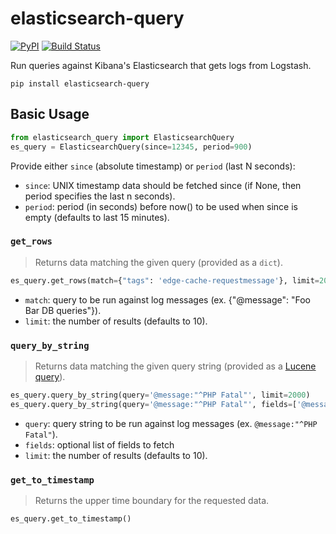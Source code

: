 elasticsearch-query
===================

[![PyPI](https://img.shields.io/pypi/v/elasticsearch-query.svg)](https://pypi.python.org/pypi/elasticsearch-query)
[![Build Status](https://travis-ci.org/macbre/elasticsearch-query.svg?branch=master)](https://travis-ci.org/macbre/elasticsearch-query)

Run queries against Kibana's Elasticsearch that gets logs from Logstash.

```
pip install elasticsearch-query
```

## Basic Usage

```python
from elasticsearch_query import ElasticsearchQuery
es_query = ElasticsearchQuery(since=12345, period=900)
```

Provide either `since` (absolute timestamp) or `period` (last N seconds):

* `since`: UNIX timestamp data should be fetched since (if None, then period specifies the last n seconds).
* `period`: period (in seconds) before now() to be used when since is empty (defaults to last 15 minutes).

### `get_rows`

> Returns data matching the given query (provided as a `dict`).

```python
es_query.get_rows(match={"tags": 'edge-cache-requestmessage'}, limit=2000)
```

* `match`: query to be run against log messages (ex. {"@message": "Foo Bar DB queries"}).
* `limit`: the number of results (defaults to 10).

### `query_by_string`

> Returns data matching the given query string (provided as a [Lucene query](https://lucene.apache.org/core/2_9_4/queryparsersyntax.html)).

```python
es_query.query_by_string(query='@message:"^PHP Fatal"', limit=2000)
es_query.query_by_string(query='@message:"^PHP Fatal"', fields=['@message', '@es_query_host'], limit=2000)
```

* `query`: query string to be run against log messages (ex. `@message:"^PHP Fatal"`).
* `fields`: optional list of fields to fetch
* `limit`: the number of results (defaults to 10).

### `get_to_timestamp`

> Returns the upper time boundary for the requested data.

```python
es_query.get_to_timestamp()
```
